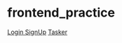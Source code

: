 ﻿# frontend_practice

<a href="https://html-preview.github.io/?url=https://github.com/thenaserov/frontend_practice/blob/main/login_signup/index.html" target="_blank">Login SignUp</a>
<a href="https://html-preview.github.io/?url=https://github.com/thenaserov/frontend_practice/blob/main/tasker/index.html" target="_blank">Tasker</a>
